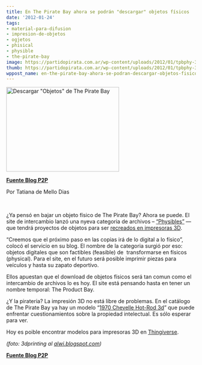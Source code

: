 ```yaml
---
title: En The Pirate Bay ahora se podrán "descargar" objetos físicos
date: '2012-01-24'
tags:
- material-para-difusion
- impresion-de-objetos
- ogjetos
- phisical
- physible
- the-pirate-bay
image: https://partidopirata.com.ar/wp-content/uploads/2012/01/tpbphy-300x225.jpg
thumb: https://partidopirata.com.ar/wp-content/uploads/2012/01/tpbphy-300x225-150x150.jpg
wppost_name: en-the-pirate-bay-ahora-se-podran-descargar-objetos-fisicos
---
```


<a href="https://partidopirata.com.ar/wp-content/uploads/2012/01/tpbphy-300x225.jpg"><img class="aligncenter size-full wp-image-2960" title="The Pirate Bay" src="https://partidopirata.com.ar/wp-content/uploads/2012/01/tpbphy-300x225.jpg" alt="Descargar &quot;Objetos&quot; de The Pirate Bay" width="300" height="225" /></a>

<strong><a href="http://blogs.estadao.com.br/p2p/2012/01/24/pirate-bay-agora-tem-download-de-objetos-fisicos/" target="_blank">Fuente Blog P2P</a></strong>

Por Tatiana de Mello Dias

&nbsp;

¿Ya pensó en bajar un objeto físico de The Pirate Bay? Ahora se puede. El site de intercambio lanzó una nyeva categoria de archivos – <a href="https://thepiratebay.org/browse/605">“Physibles”</a> — que tendrá proyectos de objetos para ser <a href="http://blogs.estadao.com.br/link/compartilhando-objetos/">recreados en impresoras 3D</a>.

“Creemos que el próximo paso en las copias irá de lo digital a lo físico”, colocó el servicio en su blog. El nombre de la categoria surgió por eso: objetos digitales que son factibles (feasible) de  transformarse en físicos (physical). Para el site, en el futuro será posible imprimir piezas para veículos y hasta su zapato deportivo.

Ellos apuestan que el download de objetos físicos será tan comun como el intercambio de archivos lo es hoy. El site está pensando hasta en tener un nombre temporal: The Product Bay.

¿Y la pirateria? La impresión 3D no está libre de problemas. En el catálogo de The Pirate Bay ya hay un modelo “<a href="https://thepiratebay.org/torrent/6960965/1970_Chevelle_Hot-Rod_3d_model">1970 Chevelle Hot-Rod 3d</a>” que puede enfrentar cuestionamientos sobre la propiedad intelectual. Es sólo esperar para ver.

Hoy es poible encontrar modelos para impresoras 3D en <a href="http://www.thingiverse.com/">Thingiverse</a>.

<em>(foto: 3dprinting al <a title="http://alwi.blogspot. " href="http://alwi.blogspot.com/" target="_blank">alwi.blogspot.com</a>)</em>

<strong><a href="http://blogs.estadao.com.br/p2p/2012/01/24/pirate-bay-agora-tem-download-de-objetos-fisicos/" target="_blank">Fuente Blog P2P</a></strong>
